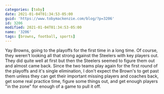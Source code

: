 ```yaml
---
categories: [toby]
date: 2021-01-04T01:34:53-05:00
guid: 'https://www.tobymackenzie.com/blog/?p=3206'
id: 3206
modified: 2021-01-04T01:34:53-05:00
name: '3206'
tags: [browns, football, sports]
---
```


Yay Browns, going to the playoffs for the first time in a long time.<!--more-->  Of course, they weren't looking all that strong against the Steelers with key players out.  They did quite well at first but then the Steelers seemed to figure them out and almost came back.  Since the two teams play again for the first round of the playoffs and it's single elimination, I don't expect the Brown's to get past them unless they can get their important missing players and coaches back, get some real practice time, figure some things out, and get enough players "in the zone" for enough of a game to pull it off.

